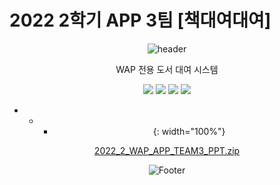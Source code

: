 # 2022 2학기 APP 3팀 [책대여대여]

<div align="center">
  
![header](https://capsule-render.vercel.app/api?type=waving&color=3E4C67&height=180&width="100%"&section=header&text=책대여대여&fontSize=60&fontColor=E2F5F9)


WAP 전용 도서 대여 시스템

<img src="https://img.shields.io/badge/Dart-0175C2?style=flat-square&logo=Dart&logoColor=white">
<img src="https://img.shields.io/badge/Flutter-02569B?style=flat-square&logo=Flutter&logoColor=white">
<img src="https://img.shields.io/badge/Firebase-FFCA28?style=flat-square&logo=Firebase&logoColor=white">
<img src="https://img.shields.io/badge/Android Studio-3DDC84?style=flat-square&logo=Android Studio&logoColor=white"/>



* * * {: width="100%"}

[2022_2_WAP_APP_TEAM3_PPT.zip](https://github.com/pknu-wap/2022_2_WAP_APP_TEAM3/files/10130617/2022_2_WAP_APP_TEAM3_PPT.zip)


![Footer](https://capsule-render.vercel.app/api?type=waving&color=3E4C67&height=170&section=footer)
  
  
</div>
